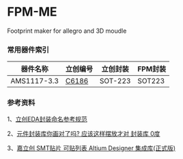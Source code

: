 # FPM-ME
Footprint maker for allegro and 3D moudle

### 常用器件索引 ###

器件名称|立创编号|立创封装|FPM封装
-|-|-|-
AMS1117-3.3|[C6186](https://item.szlcsc.com/6652.html)|SOT-223|SOT223

### 参考资料 ###
1、[立创EDA封装命名参考规范](http://club.szlcsc.com/article/details_40618_1.html)

2、[元件封装库你画对了吗? 应该这样摆放才对 封装库 0度](http://club.szlcsc.com/article/details_1569_1.html)

3、[嘉立创 SMT贴片 可贴列表 Altium Designer 集成库(正式版)](http://club.szlcsc.com/article/details_963_1.html)

